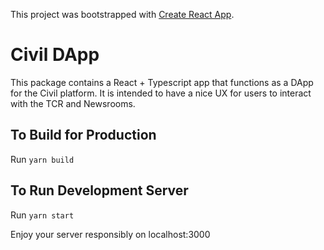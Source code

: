 This project was bootstrapped with [Create React App](https://github.com/facebookincubator/create-react-app).

# Civil DApp

This package contains a React + Typescript app that functions as a DApp for the Civil platform. It is intended to have a nice UX for users to interact with the TCR and Newsrooms.

## To Build for Production
Run `yarn build`

## To Run Development Server
Run `yarn start`

Enjoy your server responsibly on localhost:3000
